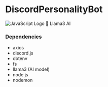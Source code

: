# DiscordPersonalityBot
![JavaScript Logo](https://upload.wikimedia.org/wikipedia/commons/6/6a/JavaScript-logo.png)
🦙 Llama3 AI

### Dependencies 
  * axios
  * discord.js
  * dotenv
  * fs
  * llama3 (AI model)
  * node.js
  * nodemon
